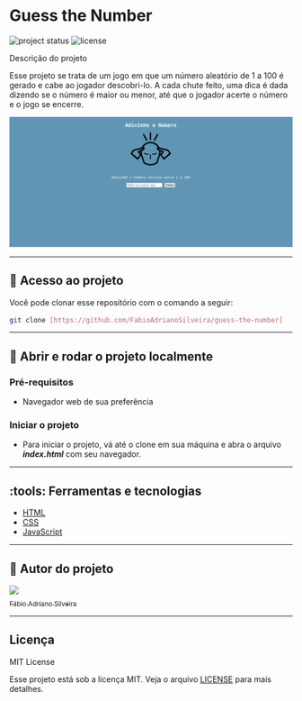 # Guess the Number

![project status](https://img.shields.io/badge/Development-Complete-00FF00)
![license](https://img.shields.io/badge/License-MIT-4B9081)

Descrição do projeto

Esse projeto se trata de um jogo em que um número aleatório de 1 a 100 é gerado e cabe ao jogador descobri-lo. A cada chute feito, uma dica é dada dizendo se o número é maior ou menor, até que o jogador acerte o número e o jogo se encerre.

![project screenshot](/images/project-screenshot.png)

---

## :file_folder: Acesso ao projeto

Você pode clonar esse repositório com o comando a seguir:

```bash
git clone [https://github.com/FabioAdrianoSilveira/guess-the-number]
```

---

## :open_file_folder: Abrir e rodar o projeto localmente

### Pré-requisitos

* Navegador web de sua preferência

### Iniciar o projeto

* Para iniciar o projeto, vá até o clone em sua máquina e abra o arquivo ***index.html*** com seu navegador.

---

## :tools: Ferramentas e tecnologias

* [HTML](https://developer.mozilla.org/pt-BR/docs/Web/HTML)
* [CSS](https://developer.mozilla.org/pt-BR/docs/Web/CSS)
* [JavaScript](https://developer.mozilla.org/pt-BR/docs/Web/JavaScript)

---

## :bust_in_silhouette: Autor do projeto

[<img src="https://avatars.githubusercontent.com/u/85971223?v=4" width=115><br><sub>Fábio Adriano Silveira</sub>](https://github.com/FabioAdrianoSilveira)

---

## Licença

MIT License

Esse projeto está sob a licença MIT. Veja o arquivo [LICENSE](LICENSE) para mais detalhes.
